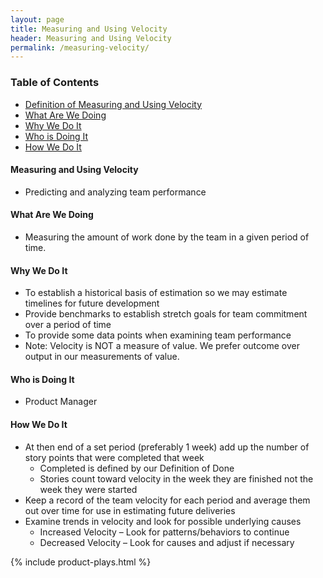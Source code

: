 ```yaml
---
layout: page
title: Measuring and Using Velocity
header: Measuring and Using Velocity
permalink: /measuring-velocity/
---
```

<div class="row">
    <div class="col-md-3">
        <div class="toc">
            <h3>Table of Contents</h3>
                <ul>
                    <li>
                        <a href="#MUV-Definition">
                            Definition of Measuring and Using Velocity
                        </a>
                    </li>
                    <li>
                        <a href="#MUV-What">
                            What Are We Doing
                        </a>
                    </li>
                    <li>
                        <a href="#MUV-Why">
                            Why We Do It
                        </a>
                    </li>
                    <li>
                        <a href="#MUV-Who">
                            Who is Doing It
                        </a>
                    </li>
                    <li>
                        <a href="#MUV-How">
                            How We Do It
                        </a>
                    </li>
                   </ul>
        </div>
    </div>
    <div class="col-md-6">
        <h4 class="MUV-Definition" id="MUV-Definition">
            Measuring and Using Velocity
        </h4>
            <ul>
                <li>Predicting and analyzing team performance</li>
            </ul>
        <h4 class="MUV-What" id="MUV-What">
            What Are We Doing
        </h4>
	        <ul>
                <li>Measuring the amount of work done by the team in a given period of time.</li>
	        </ul>
        <h4 class="MUV-Why" id="MUV-Why">
            Why We Do It
        </h4>
            <ul>
                <li>
                To establish a historical basis of estimation so we may estimate timelines for future development
                </li>
                <li>Provide benchmarks to establish stretch goals for team commitment over a period of time
                </li>
                <li>To provide some data points when examining team performance
                </li>
                <li>Note: Velocity is NOT a measure of value.  We prefer outcome over output in our measurements of value.
                </li>
	        </ul>
        <h4 class="MUV-Who" id="MUV-Who">
            Who is Doing It
        </h4>
            <ul>
                <li>Product Manager</li>
            </ul>
        <h4 class="MUV-How" id="MUV-How">
            How We Do It
        </h4>
            <ul>
                <li>
                    At then end of a set period (preferably 1 week) add up the number of story points that were completed that week
                    <ul>
                        <li>
                        Completed is defined by our Definition of Done
                        </li>
			<li>
                        Stories count toward velocity in the week they are finished not the week they were started
                        </li>
                    </ul>
                </li>
                <li>
                    Keep a record of the team velocity for each period and average them out over time for use in estimating future deliveries
                </li>
                <li>
                    Examine trends in velocity and look for possible underlying causes
                    <ul>
                        <li>Increased Velocity – Look for patterns/behaviors to continue</li>
                        <li>Decreased Velocity – Look for causes and adjust if necessary</li>
                    </ul>
                </li>
            </ul>
    </div>
    <div class="col-md-3">
        {% include product-plays.html %}
    </div>
</div>
